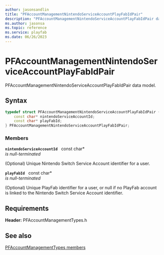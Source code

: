 ```yaml
---
author: jasonsandlin
title: "PFAccountManagementNintendoServiceAccountPlayFabIdPair"
description: "PFAccountManagementNintendoServiceAccountPlayFabIdPair data model."
ms.author: jasonsa
ms.topic: reference
ms.service: playfab
ms.date: 06/26/2023
---
```


# PFAccountManagementNintendoServiceAccountPlayFabIdPair  

PFAccountManagementNintendoServiceAccountPlayFabIdPair data model.  

## Syntax  
  
```cpp
typedef struct PFAccountManagementNintendoServiceAccountPlayFabIdPair {  
    const char* nintendoServiceAccountId;  
    const char* playFabId;  
} PFAccountManagementNintendoServiceAccountPlayFabIdPair;  
```
  
### Members  
  
**`nintendoServiceAccountId`** &nbsp; const char*  
*is null-terminated*  
  
(Optional) Unique Nintendo Switch Service Account identifier for a user.
  
**`playFabId`** &nbsp; const char*  
*is null-terminated*  
  
(Optional) Unique PlayFab identifier for a user, or null if no PlayFab account is linked to the Nintendo Switch Service Account identifier.
  
  
## Requirements  
  
**Header:** PFAccountManagementTypes.h
  
## See also  
[PFAccountManagementTypes members](../pfaccountmanagementtypes_members.md)  

  
  
